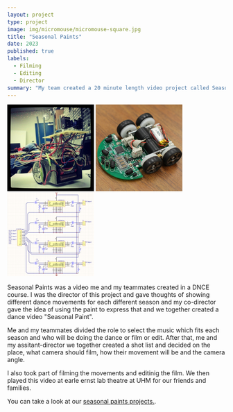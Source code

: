 ```yaml
---
layout: project
type: project
image: img/micromouse/micromouse-square.jpg
title: "Seasonal Paints"
date: 2023
published: true
labels:
  - Filming
  - Editing
  - Director
summary: "My team created a 20 minute length video project called Seasonal Paints."
---
```


<div class="text-center p-4">
  <img width="200px" src="../img/micromouse/micromouse-robot.png" class="img-thumbnail" >
  <img width="200px" src="../img/micromouse/micromouse-robot-2.jpg" class="img-thumbnail" >
  <img width="200px" src="../img/micromouse/micromouse-circuit.png" class="img-thumbnail" >
</div>

Seasonal Paints was a video me and my teammates created in a DNCE course.  I was the director of this project and gave thoughts of showing different dance movements for each different season and my co-director gave the idea of using the paint to express that and we together created a dance video "Seasonal Paint".

Me and my teammates divided the role to select the music which fits each season and who will be doing the dance or film or edit.  After that, me and my assitant-director we together created a shot list and decided on the place, what camera should film, how their movement will be and the camera angle. 

I also took part of filming the movements and editinig the film.  We then played this video at earle ernst lab theatre at UHM for our friends and families.



You can take a look at our [seasonal paints projects.](https://drive.google.com/file/d/1uj76c2gL3KON0T2YQG-46an2k__sgGin/view?usp=sharing).
